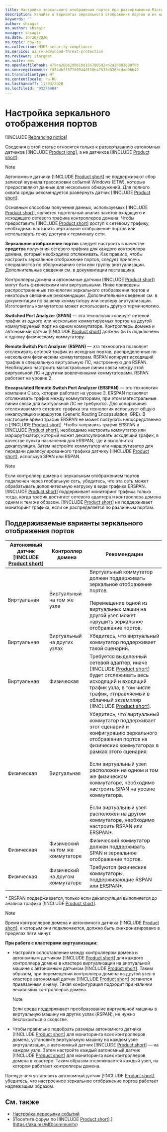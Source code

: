 ```yaml
---
title: Настройка зеркального отображения портов при развертывании Microsoft Defender для удостоверений
description: Узнайте о вариантах зеркального отображения портов и их настройке для Microsoft Defender для удостоверений
keywords: ''
author: shsagir
ms.author: shsagir
manager: shsagir
ms.date: 10/26/2020
ms.topic: how-to
ms.collection: M365-security-compliance
ms.service: azure-advanced-threat-protection
ms.reviewer: itargoet
ms.suite: ems
ms.openlocfilehash: 479ca268e2db61bd1667005d2aa2a38603888f0b
ms.sourcegitcommit: f434dbff577d9944df18ca7533d026acdab0bb42
ms.translationtype: HT
ms.contentlocale: ru-RU
ms.lasthandoff: 11/03/2020
ms.locfileid: "93276404"
---
```

# <a name="configure-port-mirroring"></a>Настройка зеркального отображения портов

[!INCLUDE [Rebranding notice](includes/rebranding.md)]

Сведения в этой статье относятся только к развертыванию автономных датчиков [!INCLUDE [Product long](includes/product-long.md)], а не датчиков [!INCLUDE [Product short](includes/product-short.md)].

> [!NOTE]
> Автономные датчики [!INCLUDE [Product short](includes/product-short.md)] не поддерживают сбор записей журнала трассировки событий Windows (ETW), которые предоставляют данные для нескольких обнаружений. Для полного охвата среды рекомендуется развернуть датчик [!INCLUDE [Product short](includes/product-short.md)].

Основным способом получения данных, используемых [!INCLUDE [Product short](includes/product-short.md)], является тщательный анализ пакетов входящего и исходящего сетевого трафика контроллеров домена. Чтобы предоставить [!INCLUDE [Product short](includes/product-short.md)] доступ к сетевому трафику, необходимо настроить зеркальное отображение портов или использовать точку доступа к терминалу сети.

**Зеркальное отображение портов** следует настроить в качестве **средства** получения сетевого трафика для каждого контроллера домена, который необходимо отслеживать. Как правило, чтобы настроить зеркальное отображение портов, следует привлечь специалистов по обслуживанию сети или группу виртуализации.
Дополнительные сведения см. в документации поставщика.

Контроллеры домена и автономные датчики [!INCLUDE [Product short](includes/product-short.md)] могут быть физическими или виртуальными. Ниже приведены распространенные технологии зеркального отображения портов и некоторые связанные рекомендации. Дополнительные сведения см. в документации по вашему коммутатору или серверу виртуализации. Изготовитель коммутатора может использовать другую терминологию.

**Switched Port Analyzer (SPAN)** — эта технология копирует сетевой трафик из одного или нескольких коммутируемых портов на другой коммутируемый порт на одном коммутаторе. Контроллеры домена и автономный датчик [!INCLUDE [Product short](includes/product-short.md)] должны быть подключены к одному физическому коммутатору.

**Remote Switch Port Analyzer (RSPAN)** — эта технология позволяет отслеживать сетевой трафик из исходных портов, распределенных по нескольким физическим коммутаторам. RSPAN копирует исходящий трафик в специальную виртуальную ЛС, настроенную для RSPAN. Необходимо настроить магистральные линии связи между этой виртуальной ЛС и другими вовлеченными коммутаторами. RSPAN работает на уровне 2.

**Encapsulated Remote Switch Port Analyzer (ERSPAN)** — это технология компании Cisco, которая работает на уровне 3. ERSPAN позволяет отслеживать трафик между коммутаторами, при этом магистральные линии связи для виртуальной ЛС не требуются. Для копирования отслеживаемого сетевого трафика эта технология использует общую инкапсуляцию маршрутов (Generic Routing Encapsulation, GRE). В настоящее время трафик ERSPAN не может поступать непосредственно в [!INCLUDE [Product short](includes/product-short.md)]. Чтобы направить трафик ERSPAN в [!INCLUDE [Product short](includes/product-short.md)], необходимо настроить коммутатор или маршрутизатор, который может декапсулировать исходящий трафик, в качестве пункта назначения для ERSPAN, где и выполнится декапсуляция. Затем настройте коммутатор или маршрутизатор для передачи декапсулированного трафика датчику [!INCLUDE [Product short](includes/product-short.md)], используя SPAN или RSPAN.

> [!NOTE]
> Если контроллер домена с зеркальным отображением портов подключен через глобальную сеть, убедитесь, что эта сеть может обрабатывать дополнительную нагрузку в виде трафика ERSPAN.
> [!INCLUDE [Product short](includes/product-short.md)] поддерживает мониторинг трафика только тогда, когда трафик достигает сетевого адаптера и контроллера домена одним и тем же образом. [!INCLUDE [Product short](includes/product-short.md)] не поддерживает мониторинг трафика, если он распределяется по различным портам.

## <a name="supported-port-mirroring-options"></a>Поддерживаемые варианты зеркального отображения портов

|Автономный датчик [!INCLUDE [Product short](includes/product-short.md)]|Контроллер домена|Рекомендации|
|---------------|---------------------|------------------|
|Виртуальная|Виртуальный на том же узле|Виртуальный коммутатор должен поддерживать зеркальное отображение портов.<br /><br />Перемещение одной из виртуальных машин на другой узел может нарушить зеркальное отображение портов.|
|Виртуальная|Виртуальный на других узлах|Убедитесь, что виртуальный коммутатор поддерживает такой сценарий.|
|Виртуальная|Физическая|Требуется выделенный сетевой адаптер, иначе [!INCLUDE [Product short](includes/product-short.md)] будет отслеживать весь исходящий и входящий трафик узла, в том числе трафик, отправляемый в облачный экземпляр [!INCLUDE [Product short](includes/product-short.md)].|
|Физическая|Виртуальная|Убедитесь, что виртуальный коммутатор поддерживает этот сценарий и конфигурацию зеркального отображения портов на физических коммутаторах в рамках этого сценария:<br /><br />Если виртуальный узел расположен на одном и том же физическом коммутаторе, необходимо настроить SPAN на уровне коммутатора.<br /><br />Если виртуальный узел расположен на другом коммутаторе, необходимо настроить RSPAN или ERSPAN&#42;.|
|Физическая|Физический на том же коммутаторе|Физический коммутатор должен поддерживать SPAN и зеркальное отображение портов.|
|Физическая|Физический на другом коммутаторе|Требуются физические коммутаторы, поддерживающие RSPAN или ERSPAN&#42;.|

&#42; ERSPAN поддерживается, только если декапсуляция выполняется до анализа трафика [!INCLUDE [Product short](includes/product-short.md)].

> [!NOTE]
> Время контроллеров домена и автономного датчика [!INCLUDE [Product short](includes/product-short.md)], к которым они подключаются, должно быть синхронизировано в пределах пяти минут.

**При работе с кластерами виртуализации:**

- Настройте сопоставление между контроллером домена и автономным датчиком [!INCLUDE [Product short](includes/product-short.md)] для каждого контроллера домена в кластере виртуализации на виртуальной машине с автономным датчиком [!INCLUDE [Product short](includes/product-short.md)]. Таким образом, при перемещении контроллера домена на другой узел в кластере автономный датчик [!INCLUDE [Product short](includes/product-short.md)] останется привязанным к нему. Такая конфигурация подходит при наличии нескольких контроллеров домена.

  > [!NOTE]
  > Если среда поддерживает преобразование виртуальной машины в виртуальную машину на других узлах (RSPAN), не нужно беспокоиться о сходстве.

- Чтобы правильно подобрать размеры автономного датчика [!INCLUDE [Product short](includes/product-short.md)] для мониторинга всех контроллеров домена, установите виртуальную машину на каждом узле виртуализации, а автономный датчик [!INCLUDE [Product short](includes/product-short.md)] — на каждом узле. Затем настройте каждый автономный датчик [!INCLUDE [Product short](includes/product-short.md)] для мониторинга всех контроллеров домена в кластере. Таким образом отслеживается каждый узел, на котором работают контроллеры домена.

Прежде чем установить автономный датчик [!INCLUDE [Product short](includes/product-short.md)], убедитесь, что настроенное зеркальное отображение портов работает надлежащим образом.

## <a name="see-also"></a>См. также

- [Настройка пересылки событий](configure-event-forwarding.md)
- [Посетите форум по [!INCLUDE [Product short](includes/product-short.md)].](https://aka.ms/MDIcommunity)
